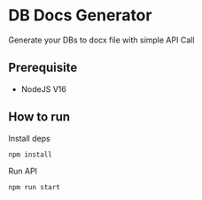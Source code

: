 # DB Docs Generator  
Generate your DBs to docx file with simple API Call

## Prerequisite  
- NodeJS V16

## How to run  
Install deps  
```
npm install
```
Run API
```
npm run start
```